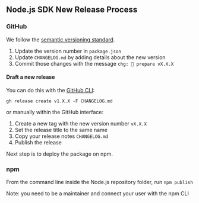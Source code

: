 ## Node.js SDK New Release Process

### GitHub

We follow the [semantic versioning standard](https://semver.org).

1. Update the version number in `package.json`
2. Update `CHANGELOG.md` by adding details about the new version
3. Commit those changes with the message `chg: 🔖 prepare vX.X.X`

#### Draft a new release

You can do this with the [GitHub CLI](https://github.com/cli/cli):

`gh release create v1.X.X -F CHANGELOG.md`

or manually within the GitHub interface:

1. Create a new tag with the new version number `vX.X.X`
2. Set the release title to the same name
3. Copy your release notes `CHANGELOG.md`
4. Publish the release

Next step is to deploy the package on npm.

### npm

From the command line inside the Node.js repository folder, run `npm publish`

Note: you need to be a maintainer and connect your user with the npm CLI
